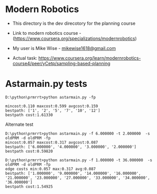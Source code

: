 # Modern Robotics

- This directory is the dev direcotory for the planning course

- Link to modern robotics course - (https://www.coursera.org/specializations/modernrobotics)
- My user is Mike Wise - mikewise1618@gmail.com
- Actual task: https://www.coursera.org/learn/modernrobotics-course4/peer/yCetp/sampling-based-planning

 # Astarmain.py tests

```
D:\python\prmrrt>python astarmain.py -fp

mincost:0.110 maxcost:0.599 avgcost:0.159
bestpath: ['1', '2', '5', '7', '10', '12']
bestpath cost:1.61330
```
Alternate test
```
D:\python\prmrrt>python astarmain.py -f 6.000000 -t 2.000000  -s oldPRM -d oldPRM -fp
mincost:0.057 maxcost:0.317 avgcost:0.087
bestpath: ['6.000000', '4.000000', '3.000000', '2.000000']
bestpath cost:0.59820
```
```
D:\python\prmrrt>python astarmain.py -f 1.000000 -t 36.000000  -s oldPRM -d oldPRM -fp
edge costs min:0.057 max:0.317 avg:0.087
bestpath: ['1.000000', '9.000000', '14.000000', '16.000000', '21.000000', '23.000000', '27.000000', '33.000000', '34.000000', '36.000000']
bestpath cost:1.54925
```